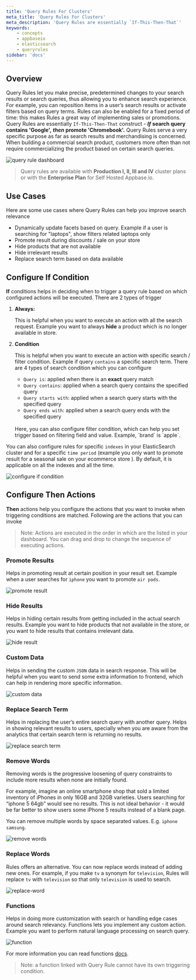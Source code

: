 ```yaml
---
title: 'Query Rules For Clusters'
meta_title: 'Query Rules For Clusters'
meta_description: 'Query Rules are essentially `If-This-Then-That`'
keywords:
    - concepts
    - appbaseio
    - elasticsearch
    - queryrules
sidebar: 'docs'
---
```


## Overview

Query Rules let you make precise, predetermined changes to your search results or search queries, thus allowing you to enhance search experience. For example, you can reposition items in a user’s search results or activate filters based on query terms. Rules can also be enabled for a fixed period of time: this makes Rules a great way of implementing sales or promotions. Query Rules are essentially `If-This-Then-That` construct - **_If_** **search query contains 'Google',** **_then_**
**promote 'Chromebook'.** Query Rules serve a very specific purpose as far as search results and merchandising is concerned. When building a commercial search product, customers more often than not require commercializing the product based on certain search queries.

![query rule dashboard](https://www.dropbox.com/s/1n4uznradc78lch/Screenshot%202020-02-20%2011.06.00.png?raw=1)

> Query rules are available with **Production I, II, III and IV** cluster plans or with the **Enterprise Plan** for Self Hosted Appbase.io.

## Use Cases

Here are some use cases where Query Rules can help you improve search relevance

-   Dynamically update facets based on query. Example if a user is searching for "laptops", show filters related laptops only
-   Promote result during discounts / sale on your store
-   Hide products that are not available
-   Hide irrelevant results
-   Replace search term based on data available

## Configure **If** Condition

**If** conditions helps in deciding when to trigger a query rule based on which configured actions will be executed. There are 2 types of trigger

1.  **Always:**

    This is helpful when you want to execute an action with all the search request. Example you want to always **hide** a product which is no longer available in store.

2.  **Condition**

    This is helpful when you want to execute an action with specific search / filter condition. Example if query `contains` a specific search term. There are 4 types of search condition which you can configure

    -   `Query is`: applied when there is an **exact** query match
    -   `Query contains`: applied when a search query contains the specified query
    -   `Query starts with`: applied when a search query starts with the specified query
    -   `Query ends with`: applied when a search query ends with the specified query

    <br />
    Here, you can also configure filter condition, which can help you set trigger based on filtering field and value. Example, `brand` is `apple`.

You can also configure rules for specific `indexes` in your ElasticSearch cluster and for a specific `time period` (example you only want to promote result for a seasonal sale on your ecommerce store ). By default, it is applicable on all the indexes and all the time.

![configure if condition](https://www.dropbox.com/s/3zdnfuzm9bnqln3/Screenshot%202020-02-20%2010.20.25.png?raw=1)

## Configure **Then** Actions

**Then** actions help you configure the actions that you want to invoke when triggering conditions are matched. Following are the actions that you can invoke

> Note: Actions are executed in the order in which are the listed in your dashboard. You can drag and drop to change the sequence of executing actions.

### Promote Results

Helps in promoting result at certain position in your result set. Example when a user searches for `iphone` you want to promote `air pods`.

![promote result](https://www.dropbox.com/s/sxvshcbmwn7u24j/Screenshot%202020-02-20%2010.25.52.png?raw=1)

### Hide Results

Helps in hiding certain results from getting included in the actual search results. Example you want to hide products that not available in the store, or you want to hide results that contains irrelevant data.

![hide result](https://www.dropbox.com/s/ppnhqqwytmxqqw1/Screenshot%202020-02-20%2010.35.40.png?raw=1)

### Custom Data

Helps in sending the custom `JSON` data in search response. This will be helpful when you want to send some extra information to frontend, which can help in rendering more specific information.

![custom data](https://www.dropbox.com/s/nhwr6vglqouxkh5/Screenshot%202020-02-20%2010.44.18.png?raw=1)

### Replace Search Term

Helps in replacing the user’s entire search query with another query. Helps in showing relevant results to users, specially when you are aware from the analytics that certain search term is returning no results.

![replace search term](https://www.dropbox.com/s/p0he4889pkbl1u8/Screenshot%202020-02-20%2010.50.10.png?raw=1)

### Remove Words

Removing words is the progressive loosening of query constraints to include more results when none are initially found.

For example, imagine an online smartphone shop that sold a limited inventory of iPhones in only 16GB and 32GB varieties. Users searching for “iphone 5 64gb” would see no results. This is not ideal behavior - it would be far better to show users some iPhone 5 results instead of a blank page.

You can remove multiple words by space separated values. E.g. `iphone samsung`.

![remove words](https://i.imgur.com/ArDcJRn.png)

### Replace Words

Rules offers an alternative. You can now replace words instead of adding new ones. For example, if you make `tv` a synonym for `television`, Rules will replace `tv` with `television` so that only `television` is used to search.

![replace-word](https://i.imgur.com/ps6JH9A.png)

### Functions

Helps in doing more customization with search or handling edge cases around search relevancy. Functions lets you implement any custom action. Example you want to perform natural language processing on search query.

![function](https://www.dropbox.com/s/tsrj68q3yixcp2n/Screenshot%202020-02-20%2010.59.35.png?raw=1)

For more information you can read functions [docs](/docs/search/functions).

> Note: a function linked with Query Rule cannot have its own triggering condition.
